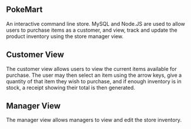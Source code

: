 
## PokeMart

An interactive command line store. MySQL and Node.JS are used to allow users to purchase items as a customer, and view, track and update the product inventory using the store manager view. 

## Customer View

The customer view allows users to view the current items available for purchase. The user may then select an item using the arrow keys, give a quantity of that item they wish to purchase, and if enough inventory is in stock, a receipt showing their total is then generated.  

## Manager View
The manager view allows managers to view and edit the store inventory. 